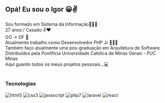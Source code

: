 ## Opá! Eu sou o Igor 😀✌️
Sou formado em Sistema da Informação👨🏻‍🎓<br/>
27 anos / Casado ✌️❤️ <br/>
GO -> DF 📍<br/>
Atualmente trabalho como Desenvolvedor PHP Jr 👨🏻‍💻<br/>
Também faço atualmente uma pós-graduação em Arquitetura de Software Distribuídos pela Pontifícia Universidade Católica
de Minas Gerais - PUC Minas<br/>
Aqui guardo todos os meus projetos pessoais...💻<br/>
<div style="display: inline-block;">
        <h3>Tecnologias</h3>
        <img align="center" alt="html5" src="https://img.shields.io/badge/HTML5-E34F26?style=for-the-badge&logo=html5&logoColor=white" />
        <img align="center" alt="css3" src="https://img.shields.io/badge/CSS3-1572B6?style=for-the-badge&logo=css3&logoColor=white" />
        <img align="center" alt="javascript" src="https://img.shields.io/badge/JavaScript-F7DF1E?style=for-the-badge&logo=javascript&logoColor=black" />
        <img align="center" alt="php7" src="https://img.shields.io/badge/PHP-777BB4?style=for-the-badge&logo=php&logoColor=white" />
        <img align="center" alt="laravel" src="https://img.shields.io/badge/Laravel-FF2D20?style=for-the-badge&logo=laravel&logoColor=white" />
        <img align="center" alt="react" src="https://img.shields.io/badge/React-20232A?style=for-the-badge&logo=react&logoColor=61DAFB" />
</div><br/>
<!-- <h3>Contatos:</h3>
[![Whatsapp](https://img.shields.io/badge/WhatsApp-25D366?style=for-the-badge&logo=whatsapp&logoColor=white)](https://api.whatsapp.com/send?phone=5561995978558&text=Ol%C3%A1.%20vi%20seu%20repositorio%20no%20github.)
[![Instagram](https://img.shields.io/badge/Instagram-E4405F?style=for-the-badge&logo=instagram&logoColor=white)](https://instagram.com/igoor_goomes?igshid=ZmZhODViOGI=) -->


<!-- <div style="display: inline-block;">
        Jogos <br/>
        </div> -->
<!-- ![igoor-goomes GitHub stats](https://github-readme-stats.vercel.app/api?username=igoor-goomes&show_icons=true&theme=solarized-dark) -->
